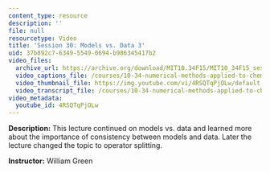 ```yaml
---
content_type: resource
description: ''
file: null
resourcetype: Video
title: 'Session 30: Models vs. Data 3'
uid: 37b892c7-6349-5549-0694-b986345417b2
video_files:
  archive_url: https://archive.org/download/MIT10.34F15/MIT10_34F15_ses30_300k.mp4
  video_captions_file: /courses/10-34-numerical-methods-applied-to-chemical-engineering-fall-2015/bac6ec8c032d591cb8b9f9bb44ac3bc7_4RSQTqPjOLw.vtt
  video_thumbnail_file: https://img.youtube.com/vi/4RSQTqPjOLw/default.jpg
  video_transcript_file: /courses/10-34-numerical-methods-applied-to-chemical-engineering-fall-2015/f635c8f37b875c2f8fd81d32ad94c07a_4RSQTqPjOLw.pdf
video_metadata:
  youtube_id: 4RSQTqPjOLw
---
```


**Description:** This lecture continued on models vs. data and learned more about the importance of consistency between models and data. Later the lecture changed the topic to operator splitting.

**Instructor:** William Green